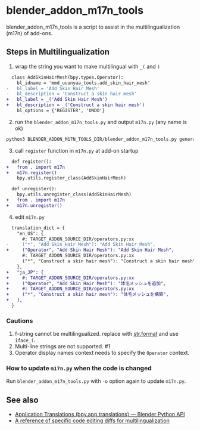 # blender_addon_m17n_tools

blender_addon_m17n_tools is a script to assist in the multilingualization (m17n) of add-ons.

## Steps in Multilingualization
1. wrap the string you want to make multilingual with `_(` and `)`
  ```diff
    class AddSkinHairMesh(bpy.types.Operator):
      bl_idname = 'mmd_uuunyaa_tools.add_skin_hair_mesh'
  -   bl_label = 'Add Skin Hair Mesh'
  -   bl_description = 'Construct a skin hair mesh'
  +   bl_label = _('Add Skin Hair Mesh')
  +   bl_description = _('Construct a skin hair mesh')
      bl_options = {'REGISTER', 'UNDO'}
  ```
2. run the `blender_addon_m17n_tools.py` and output `m17n.py` (any name is ok)
  ```bash
  python3 BLENDER_ADDON_M17N_TOOLS_DIR/blender_addon_m17n_tools.py generate TARGET_ADDON_SOURCE_DIR -o TARGET_ADDON_SOURCE_DIR/path/to/m17n.py
  ```
3. call `register` function in `m17n.py` at add-on startup
  ```diff
    def register():
  +   from . import m17n
  +   m17n.register()
      bpy.utils.register_class(AddSkinHairMesh)

    def unregister():
      bpy.utils.unregister_class(AddSkinHairMesh)
  +   from . import m17n
  +   m17n.unregister()
  ```
4. edit `m17n.py`
  ```diff
    translation_dict = {
      "en_US": {
        #: TARGET_ADDON_SOURCE_DIR/operators.py:xx
  -     ("*", "Add Skin Hair Mesh"): "Add Skin Hair Mesh",
  +     ("Operator", "Add Skin Hair Mesh"): "Add Skin Hair Mesh",
        #: TARGET_ADDON_SOURCE_DIR/operators.py:xx
        ("*", "Construct a skin hair mesh"): "Construct a skin hair mesh",
      },
  +   "ja_JP": {
  +     #: TARGET_ADDON_SOURCE_DIR/operators.py:xx
  +     ("Operator", "Add Skin Hair Mesh"): "体毛メッシュを追加",
  +     #: TARGET_ADDON_SOURCE_DIR/operators.py:xx
  +     ("*", "Construct a skin hair mesh"): "体毛メッシュを構築",
  +   },
    }
  ```


### Cautions
1. f-string cannot be multilingualized. replace with [str.format](https://docs.python.org/3/library/stdtypes.html#str.format) and use `iface_(`.
2. Multi-line strings are not supported. #1
3. Operator display names context needs to specify the `Operator` context.

### How to update `m17n.py` when the code is changed
Run `blender_addon_m17n_tools.py` with `-o` option again to update `m17n.py`.

## See also
- [Application Translations (bpy.app.translations) — Blender Python API](https://docs.blender.org/api/current/bpy.app.translations.html)
- [A reference of specific code editing diffs for multilingualization](https://github.com/UuuNyaa/blender_mmd_uuunyaa_tools/pull/42/files)
